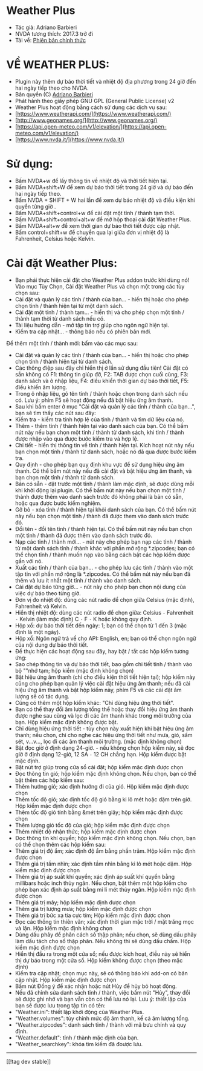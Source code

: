 # Weather Plus #

* Tác giả: Adriano Barbieri
* NVDA tương thích: 2017.3 trở đi
* Tải về: [Phiên bản chính thức][1]

# VỀ WEATHER PLUS: #

* Plugin này thêm dự báo thời tiết và nhiệt độ địa phương trong 24 giờ đến hai ngày tiếp theo cho NVDA.
* Bản quyền (C) [Adriano Barbieri](mailto:adrianobarb@yahoo.it)
* Phát hành theo giấy phép GNU GPL (General Public License) v2
* Weather Plus hoạt động bằng cách sử dụng các dịch vụ sau:
* [https://www.weatherapi.com/](https://www.weatherapi.com/)
* [http://www.geonames.org/](http://www.geonames.org/)
* [https://api.open-meteo.com/v1/elevation/](https://api.open-meteo.com/v1/elevation/)
* [https://www.nvda.it/](https://www.nvda.it/)

# Sử dụng: #

* Bấm NVDA+w để lấy thông tin về nhiệt độ và thời tiết hiện tại.
* Bấm NVDA+shift+W để xem dự báo thời tiết trong 24 giờ và dự báo đến hai ngày tiếp theo.
* Bấm NVDA + SHIFT + W hai lần để xem dự báo nhiệt độ và điều kiện khi quyển từng giờ .
* Bấm NVDA+shift+control+w để cài đặt một tỉnh / thành tạm thời.
* Bấm NVDA+shift+control+alt+w để mở hộp thoại cài đặt Weather Plus.
* Bấm NVDA+alt+w để xem thời gian dự báo thời tiết được cập nhật.
* Bấm control+shift+w để chuyển qua lại giữa đơn vị nhiệt độ là Fahrenheit, Celsius hoặc Kelvin.		

# Cài đặt Weather Plus: #

* Bạn phải thực hiện cài đặt cho Weather Plus addon trước khi dùng nó! Vào mục Tùy Chọn, Cài đặt Weather Plus và chọn một trong các tùy chọn sau:
 * Cài đặt và quản lý các tỉnh / thành của bạn... - hiển thị hoặc cho phép chọn tỉnh / thành hiện tại từ một danh sách.
 * Cài đặt một tỉnh / thành tạm... - hiển thị và cho phép chọn một tỉnh / thành tạm thời từ danh sách nếu có.
 * Tài liệu hướng dẫn - mở tập tin trợ giúp cho ngôn ngữ hiện tại.
 * Kiểm tra cập nhật... - thông báo nếu có phiên bản mới.

Để thêm một tỉnh / thành mới: bấm vào các mục sau:

* Cài đặt và quản lý các tỉnh / thành của bạn... - hiển thị hoặc cho phép chọn tỉnh / thành hiện tại từ danh sách.
* Các thông điệp sau đây chỉ hiển thị ở lần sử dụng đầu tiên! Cài đặt có sẵn không có F1: thông tin giúp đỡ, F2: TAB được chọn cuối cùng, F3: danh sách và ô nhập liệu, F4: điều khiển thời gian dự báo thời tiết, F5: điều khiển âm lượng.
* Trong ô nhập liệu, gõ tên tỉnh / thành hoặc chọn trong danh sách nếu có. Lưu ý: phím F5 sẽ hoạt động nếu đã bật hiệu ứng âm thanh.
* Sau khi bấm enter ở mục "Cài đặt và quản lý các tỉnh / thành của bạn...", bạn sẽ tìm thấy các nút sau đây:
* Kiểm tra - kiểm tra tính hợp lệ của tỉnh / thành và tìm dữ liệu của nó.
* Thêm - thêm tỉnh / thành hiện tại vào danh sách của bạn. Có thể bấm nút này nếu bạn chọn một tỉnh / thành từ danh sách, khi tỉnh / thành được nhập vào qua  được bước kiểm tra và hợp lệ.
* Chi tiết - hiển thị thông tin về tỉnh / thành hiện tại. Kích hoạt nút này nếu bạn chọn một tỉnh / thành từ danh sách, hoặc nó đã qua được bước kiểm tra.
* Quy định - cho phép bạn quy định khu vực để sử dụng hiệu ứng âm thanh. Có thể bấm nút này nếu đã cài đặt và bật hiệu ứng âm thanh, và bạn chọn một tỉnh / thành từ danh sách.
* Bản có sẵn - đặt trước một tỉnh / thành làm mặc định, sẽ được dùng mỗi khi khởi động lại  plugin. Có thể bấm nút này nếu bạn chọn  một tỉnh / thành được thêm vào danh sách trước đó không phải là bản có sẵn, hoặc qua được bước kiểm nghiệm.
* Gỡ bỏ - xóa tỉnh / thành hiện tại khỏi danh sách của bạn. Có thể bấm nút này nếu bạn chọn một tỉnh / thành đã được them vào danh sách trước đó.
* Đổi tên - đổi tên tỉnh / thành hiện tại. Có thể bấm nút này nếu bạn chọn một tỉnh / thành đã được thêm vào danh sách trước đó.
* Nạp các tỉnh / thành mới... - nút này cho phép bạn nạp các tỉnh / thành từ một danh sách tỉnh / thành khác với phần mở rộng *.zipcodes; bạn có thể chọn tỉnh / thành muốn nạp vào bằng cách bật các hộp kiểm được gắn với nó.
* Xuất các tỉnh / thành của bạn... - cho phép lưu các tỉnh / thành vào một tập tin với phần mở rộng là *.zipcodes. Có thể bấm nút này nếu bạn đã thêm và lưu  ít nhất một tỉnh / thành vào danh sách.
* Cài đặt dự báo từng giờ... - nút này cho phép bạn chọn nội dung của việc dự báo theo từng giờ.
* Đơn vị đo nhiệt độ: dùng các nút radio để chọn giữa Celsius (mặc định), Fahrenheit và Kelvin.
* Hiển thị nhiệt độ: dùng các nút radio để chọn giữa: Celsius `-` Fahrenheit `-` Kelvin (làm mặc định) C `-` F `-` K hoặc không quy định.
* Hộp xổ: dự báo thời tiết đến ngày: 1; bạn có thể chọn từ 1 đến 3 (mặc định là một ngày).
* Hộp xổ: Ngôn ngữ trả về cho API: English, en; bạn có thể chọn ngôn ngữ của nội dung dự báo thời tiết.
* Để thực hiện các hoạt động sau đây, hay bật / tắt các hộp kiểm tương ứng:
* Sao chép thông tin và dự báo thời tiết, bao gồm chi tiết tỉnh / thành vào bộ ""nhớ tạm; hộp kiểm (mặc định không chọn)
* Bật hiệu ứng âm thanh (chỉ cho điều kiện thời tiết hiện tại); hộp kiểm này cũng cho phép bạn quản lý việc cài đặt hiệu ứng âm thanh; nếu đã cài hiệu ứng âm thanh và bật hộp kiểm này, phím F5 và các cài đặt âm lượng sẽ có tác dụng.
* Cũng có thêm một hộp kiểm khác: "Chỉ dùng hiệu ứng thời tiết".
* Bạn có thể thay đổi âm lượng tổng thể hoặc thay đổi hiệu ứng âm thanh được nghe sau cùng và lọc đi các âm thanh khác trong môi trường của bạn. Hộp kiểm mặc định không được bật.
* Chỉ dùng hiệu ứng thời tiết - tùy chọn này xuất hiện khi bật hiệu ứng âm thanh; nếu chọn, chỉ cho nghe các hiệu ứng thời tiết như mưa, gió, sấm sét, v...v..., lọc đi các âm thanh môi trường. (mặc định không chọn)
* Bật đọc giờ ở định dạng 24-giờ. - nếu không chọn hộp kiểm này, sẽ  đọc giờ ở định dạng 12-giờ, 12 SA `-` 12 CH chẳng hạn. Hộp kiểm được bật mặc định.
* Bật nút trợ giúp trong cửa sổ cài đặt; hộp kiểm mặc định được chọn
* Đọc thông tin gió; hộp kiểm mặc định không chọn. Nếu chọn, bạn có thể bật thêm các hộp kiểm sau:
* Thêm hướng gió; xác định hướng đi của gió. Hộp kiểm mặc định được chọn
* Thêm tốc độ gió; xác định tốc độ gió bằng ki lô mét hoặc dặm trên giờ. Hộp kiểm mặc định được chọn
* Thêm tốc độ gió tính bằng &mét trên giây; hộp kiểm mặc định được chọn
* Thêm lượng gió tốc độ của gió; hộp kiểm mặc định được chọn
* Thêm nhiệt độ nhận thức; hộp kiểm mặc định được chọn
* Đọc thông tin khí quyển; hộp kiểm mặc định không chọn. Nếu chọn, bạn có thể chọn thêm các hộp kiểm sau:
* Thêm giá trị độ ẩm; xác định độ ẩm bằng phần trăm. Hộp kiểm mặc định được chọn
* Thêm giá trị tầm nhìn; xác định tầm nhìn bằng ki lô mét hoặc dặm. Hộp kiểm mặc định được chọn
* Thêm giá trị áp suất khí quyển; xác định áp suất khí quyển bằng millibars hoặc inch thủy ngân. Nếu chọn, bật thêm một hộp kiểm cho phép bạn xác định áp suất bằng mi li mét thủy ngân. Hộp kiểm mặc định được chọn
* Thêm giá trị mây; hộp kiểm mặc định được chọn
* Thêm giá trị lượng mưa; hộp kiểm mặc định được chọn
* Thêm giá trị bức xạ tia cực tím; Hộp kiểm mặc định được chọn
* Đọc các thông tin thiên văn; xác định thời gian mặc trời / mặt trăng mọc và lặn. Hộp kiểm mặc định không chọn
* Dùng dấu phảy để phân cách số thập phân; nếu chọn, sẽ dùng dấu phảy làm dấu tách cho số thập phân. Nếu không thì sẽ dùng dấu chấm. Hộp kiểm mặc định được chọn
* Hiển thị đầu ra trong một cửa sổ; nếu được kích hoạt, điều này sẽ hiển thị dự báo trong một cửa sổ. Hộp kiểm không được chọn (theo mặc định)
* Kiểm tra cập nhật; chọn mục này, sẽ có thông báo khi add-on có bản cập nhật. Hộp kiểm mặc định được chọn
* Bấm nút Đồng ý để xác nhận hoặc nút Hủy để hủy bỏ hoạt động.
* Nếu đã chỉnh sửa danh sách tỉnh / thành, việc bấm nút "Hủy", thay đổi sẽ được ghi nhớ và bạn vẫn còn có thể lưu nó lại. Lưu ý: thiết lập của bạn sẽ được lưu trong tập tin có tên:
* "Weather.ini": thiết lập khởi động của Weather Plus.
* "Weather.volumes": tùy chỉnh mức độ âm thanh, kể cả âm lượng tổng.
* "Weather.zipcodes": danh sách tỉnh / thành với mã bưu chính và quy định.
* "Weather.default": tỉnh / thành mặc định của bạn.
* "Weather_searchkey": khóa tìm kiếm đã đoược lưu.

--------------------------------------------------------------------------------

[[!tag dev stable]]

[1]: https://www.nvaccess.org/addonStore/legacy?file=Weather_Plus

